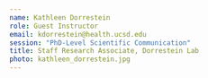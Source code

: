 ```yaml
---
name: Kathleen Dorrestein
role: Guest Instructor
email: kdorrestein@health.ucsd.edu
session: "PhD-Level Scientific Communication"
title: Staff Research Associate, Dorrestein Lab
photo: kathleen_dorrestein.jpg
---
```



